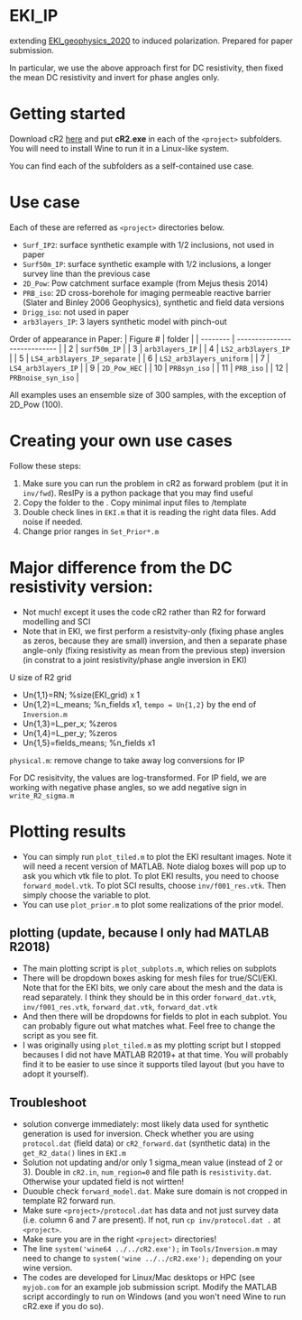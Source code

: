 # EKI_IP
extending [EKI_geophysics_2020](https://github.com/cmtso/EKI_geophysics_2020/) to induced polarization. Prepared for paper submission.

In particular, we use the above approach first for DC resistivity, then fixed the mean DC resistivity and invert for phase angles only.

# Getting started
Download cR2 [here](http://www.es.lancs.ac.uk/people/amb/Freeware/cR2/cR2.htm) and put **cR2.exe** in each of the `<project>` subfolders. You will need to install Wine to run it in a Linux-like system.

You can find each of the subfolders as a self-contained use case.

# Use case
Each of these are referred as `<project>` directories below.
- `Surf_IP2`: surface synthetic example with 1/2 inclusions, not used in paper
- `Surf50m_IP`: surface synthetic example with 1/2 inclusions, a longer survey line than the previous case
- `2D_Pow`: Pow catchment surface example (from Mejus thesis 2014)
- `PRB_iso`: 2D cross-borehole for imaging permeable reactive barrier (Slater and Binley 2006 Geophysics), synthetic and field data versions
- `Drigg_iso`: not used in paper
- `arb3layers_IP`: 3 layers synthetic model with pinch-out

Order of appearance in Paper: 
| Figure # | folder                       |
| -------- | ---------------------------- |
| 2        | `surf50m_IP`                 |
| 3        | `arb3layers_IP`              |
| 4        | `LS2_arb3layers_IP`          |
| 5        | `LS4_arb3layers_IP_separate` |
| 6        | `LS2_arb3layers_uniform`     |
| 7        | `LS4_arb3layers_IP`          |
| 9        | `2D_Pow_HEC`                 |
| 10       | `PRBsyn_iso`                 |
| 11       | `PRB_iso`                    |
| 12       | `PRBnoise_syn_iso`           |

All examples uses an ensemble size of 300 samples, with the exception of 2D_Pow (100).

# Creating your own use cases
Follow these steps:
1. Make sure you can run the problem in cR2 as forward problem (put it in `inv/fwd`). ResIPy is a python package that you may find useful
2. Copy the folder to the <root subfolder>. Copy minimal input files to <root subfolder>/template
3. Double check lines in `EKI.m` that it is reading the right data files. Add noise if needed.
4. Change prior ranges in `Set_Prior*.m`


# Major difference from the DC resistivity version:
- Not much! except it uses the code cR2 rather than R2 for forward modelling and SCI
- Note that in EKI, we first perform a resistvity-only (fixing phase angles as zeros, because they are small) inversion, and then a separate phase angle-only (fixing resistivity as mean from the previous step) inversion (in constrat to a joint resistivity/phase angle inversion in EKI)


U size of R2 grid

- Un{1,1}=RN; %size(EKI_grid) x 1
- Un{1,2}=L_means; %n_fields x1, `tempo = Un{1,2}` by the end of `Inversion.m`
- Un{1,3}=L_per_x; %zeros
- Un{1,4}=L_per_y; %zeros
- Un{1,5}=fields_means; %n_fields x1



`physical.m`: remove change to take away log conversions for IP

For DC resisitvity, the values are log-transformed. For IP field, we are working with negative phase angles, so we add negative sign in `write_R2_sigma.m`

# Plotting results
- You can simply run `plot_tiled.m` to plot the EKI resultant images. Note it will need a recent version of MATLAB. Note dialog boxes will pop up to ask you which vtk file to plot. To plot EKI results, you need to choose `forward_model.vtk`. To plot SCI results, choose `inv/f001_res.vtk`. Then simply choose the variable to plot. 
- You can use `plot_prior.m` to plot some realizations of the prior model.

## plotting (update, because I only had MATLAB R2018)
- The main plotting script is `plot_subplots.m`, which relies on subplots
- There will be dropdown boxes asking for mesh files for true/SCI/EKI. Note that for the EKI bits, we only care about the mesh and the data is read separately. I think they should be in this order `forward_dat.vtk`, `inv/f001_res.vtk`, `forward_dat.vtk`, `forward_dat.vtk`
- And then there will be dropdowns for fields to plot in each subplot. You can probably figure out what matches what. Feel free to change the script as you see fit.
- I was originally using `plot_tiled.m` as my plotting script but I stopped becauses I did not have MATLAB R2019+ at that time. You will probably find it to be easier to use since it supports tiled layout (but you have to adopt it yourself).


## Troubleshoot
- solution converge immediately: most likely data used for synthetic generation is used for inversion. Check whether you are using `protocol.dat` (field data) or `cR2_forward.dat` (synthetic data) in the `get_R2_data()` lines in `EKI.m`
- Solution not updating and/or only 1 sigma_mean value (instead of 2 or 3). Double in `cR2.in`, `num_region=0` and file path is `resistivity.dat`. Otherwise your updated field is not wirtten!
- Duouble check `forward_model.dat`. Make sure domain is not cropped in template R2 forward run.
- Make sure `<project>/protocol.dat` has data and not just survey data (i.e. column 6 and 7 are present). If not, run `cp inv/protocol.dat .` at `<project>`.
- Make sure you are in the right  `<project>` directories!
- The line `system('wine64 ../../cR2.exe');` in `Tools/Inversion.m` may need to change to `system('wine ../../cR2.exe');` depending on your wine version.
- The codes are developed for Linux/Mac desktops or HPC (see `myjob.com` for an example job submission script. Modify the MATLAB script accordingly to run on Windows (and you won't need Wine to run cR2.exe if you do so).
